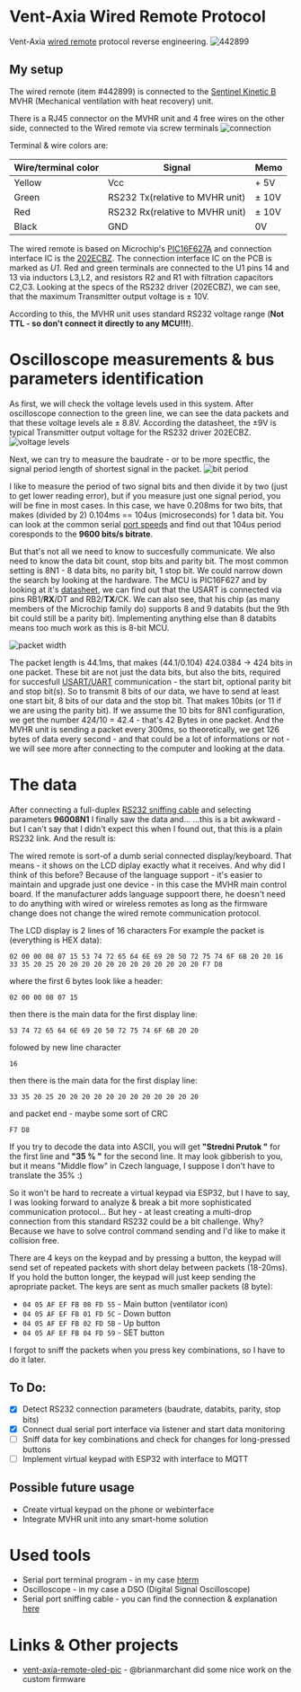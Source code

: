 # Vent-Axia Wired Remote Protocol
Vent-Axia [wired remote](https://www.vent-axia.com/product/sentinel-kinetic-wired-remote-controller) protocol reverse engineering.
![442899](/img/wired-remote.jpeg)

## My setup
The wired remote (item #442899) is connected to the [Sentinel Kinetic B](https://www.vent-axia.com/range/lo-carbon-sentinel-kinetic-b) MVHR (Mechanical ventilation with heat recovery) unit.

There is a RJ45 connector on the MVHR unit and 4 free wires on the other side, connected to the Wired remote via screw terminals
![connection](/img/connection.png)

Terminal & wire colors are:

|Wire/terminal color|Signal|Memo|
|----|----|----|
|Yellow|Vcc|+ 5V|
|Green|RS232 Tx(relative to MVHR unit)|± 10V|
|Red|RS232 Rx(relative to MVHR unit)|± 10V|
|Black|GND|0V|

The wired remote is based on Microchip's [PIC16F627A](https://www.microchip.com/wwwproducts/en/PIC16F627A) and connection interface IC is the [202ECBZ](https://pdf1.alldatasheet.com/datasheet-pdf/view/532554/INTERSIL/202ECBZ.html). The connection interface IC on the PCB is marked as *U1*. Red and green terminals are connected to the U1 pins 14 and 13 via inductors L3,L2, and resistors R2 and R1 with filtration capacitors C2,C3. Looking at the specs of the RS232 driver (202ECBZ), we can see, that the maximum Transmitter output voltage is ± 10V.

According to this, the MVHR unit uses standard RS232 voltage range (**Not TTL - so don't connect it directly to any MCU!!!**). 

# Oscilloscope measurements & bus parameters identification
As first, we will check the voltage levels used in this system. After oscilloscope connection to the green line, we can see the data packets and that these voltage levels ale ± 8.8V. According the datasheet, the ±9V is typical Transmitter output voltage for the RS232 driver 202ECBZ.
![voltage levels](/img/green_line_voltage.jpeg)

Next, we can try to measure the baudrate - or to be more spectfic, the signal period length of shortest signal in the packet.
![bit period](/img/bit_period.jpeg)

I like to measure the period of two signal bits and then divide it by two (just to get lower reading error), but if you measure just one signal period, you will be fine in most cases. In this case, we have 0.208ms for two bits, that makes (divided by 2) 0.104ms == 104us (microseconds) for 1 data bit. You can look at the common serial [port speeds](https://en.wikipedia.org/wiki/Serial_port#Settings) and find out that 104us period coresponds to the **9600 bits/s bitrate**.

But that's not all we need to know to succesfully communicate. We also need to know the data bit count, stop bits and parity bit. The most common setting is 8N1 - 8 data bits, no parity bit, 1 stop bit. We could narrow down the search by looking at the hardware. The MCU is PIC16F627 and by looking at it's [datasheet](http://ww1.microchip.com/downloads/en/DeviceDoc/40044F.pdf), we can find out that the USART is connected via pins RB1/**RX**/DT and RB2/**TX**/CK. We can also see, that his chip (as many members of the Microchip family do) supports 8 and 9 databits (but the 9th bit could still be a parity bit). Implementing anything else than 8 databits means too much work as this is 8-bit MCU. 

![packet width](/img/packet_width.jpeg)

The packet length is 44.1ms, that makes (44.1/0.104) 424.0384 -> 424 bits in one packet. These bit are not just the data bits, but also the bits, required for succesfull [USART/UART](https://en.wikipedia.org/wiki/Universal_asynchronous_receiver-transmitter) communication - the start bit, optional parity bit and stop bit(s). So to transmit 8 bits of our data, we have to send at least one start bit, 8 bits of our data and the stop bit. That makes 10bits (or 11 if we are using the parity bit). 
If we assume the 10 bits for 8N1 configuration, we get the number 424/10 = 42.4 - that's 42 Bytes in one packet. And the MVHR unit is sending a packet every 300ms, so theoretically, we get 126 bytes of data every second - and that could be a lot of informations or not - we will see more after connecting to the computer and looking at the data.

# The data
After connecting a full-duplex [RS232 sniffing cable](https://www.lammertbies.nl/comm/cable/rs-232-spy-monitor) and selecting parameters **96008N1** I finally saw the data and...
...this is a bit awkward - but I can't say that I didn't expect this when I found out, that this is a plain RS232 link. And the result is:

The wired remote is sort-of a dumb serial connected display/keyboard. That means - it shows on the LCD diplay exactly what it receives. And why did I think of this before? Because of the language support - it's easier to maintain and upgrade just one device - in this case the MVHR main control board. If the manufacturer adds language suppoort there, he doesn't need to do anything with wired or wireless remotes as long as the firmware change does not change the wired remote communication protocol.  

The LCD display is 2 lines of 16 characters
For example the packet is (everything is HEX data):

`02 00 00 08 07 15 53 74 72 65 64 6E 69 20 50 72 75 74 6F 6B 20 20 16 33 35 20 25 20 20 20 20 20 20 20 20 20 20 20 20 F7 D8`

where the first 6 bytes look like a header:

`02 00 00 08 07 15` 

then there is the main data for the first display line:

`53 74 72 65 64 6E 69 20 50 72 75 74 6F 6B 20 20`

folowed by new line character 

`16` 

then there is the main data for the first display line:

`33 35 20 25 20 20 20 20 20 20 20 20 20 20 20 20`

and packet end - maybe some sort of CRC

`F7 D8`

If you try to decode the data into ASCII, you will get **"Stredni Prutok  "** for the first line and **"35 %            "** for the second line. 
It may look gibberish to you, but it means "Middle flow" in Czech language, I suppose I don't have to translate the 35% :)

So it won't be hard to recreate a virtual keypad via ESP32, but I have to say, I was looking forward to analyze & break a bit more sophisticated communication protocol... But hey - at least creating a multi-drop connection from this standard RS232 could be a bit challenge. Why? Because we have to solve control command sending and I'd like to make it collision free.  

There are 4 keys on the keypad and by pressing a button, the keypad will send set of repeated packets with short delay between packets (18-20ms). If you hold the button longer, the keypad will just keep sending the apropriate packet.
The keys are sent as much smaller packets (8 byte):
- `04 05 AF EF FB 08 FD 55` - Main button (ventilator icon)
- `04 05 AF EF FB 01 FD 5C` - Down button
- `04 05 AF EF FB 02 FD 5B` - Up button
- `04 05 AF EF FB 04 FD 59` - SET button

I forgot to sniff the packets when you press key combinations, so I have to do it later.


## To Do:
- [x] Detect RS232 connection parameters (baudrate, databits, parity, stop bits)
- [x] Connect dual serial port interface via listener and start data monitoring 
- [ ] Sniff data for key combinations and check for changes for long-pressed buttons
- [ ] Implement virtual keypad with ESP32 with interface to MQTT

## Possible future usage
- Create virtual keypad on the phone or webinterface
- Integrate MVHR unit into any smart-home solution


# Used tools
- Serial port terminal program - in my case [hterm](http://der-hammer.info/pages/terminal.html)
- Oscilloscope - in my case a DSO (Digital Signal Oscilloscope)
- Serial port sniffing cable - you can find the connection & explanation [here](https://www.lammertbies.nl/comm/cable/rs-232-spy-monitor)

# Links & Other projects
 - [vent-axia-remote-oled-pic](https://github.com/brianmarchant/vent-axia-remote-oled-pic) - @brianmarchant did some nice work on the custom firmware
